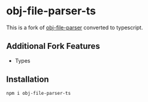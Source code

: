 # obj-file-parser-ts
This is a fork of [obj-file-parser](https://github.com/WesUnwin/obj-file-parser) converted to typescript.

## Additional Fork Features
  * Types

## Installation
 ```npm i obj-file-parser-ts```